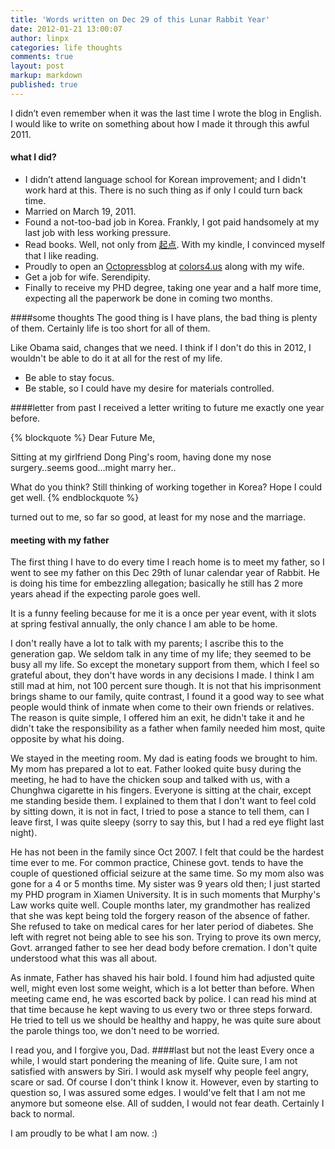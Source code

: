 ```yaml
---
title: 'Words written on Dec 29 of this Lunar Rabbit Year'
date: 2012-01-21 13:00:07
author: linpx
categories: life thoughts
comments: true
layout: post
markup: markdown
published: true
---
```

I didn’t even remember when it was the last time I wrote the blog in
English. I would like to write on something about how I made it through
this awful 2011.
#### what I did?
* I didn’t attend language school for Korean improvement; and I didn't work
hard at this. There is no such thing as if only I could turn back time.
* Married on March 19, 2011.
* Found a not-too-bad job in Korea. Frankly, I got paid handsomely at my
last job with less working pressure.
* Read books. Well, not only from [起点](http://qidian.com). With my kindle,
I convinced myself that I like reading.
* Proudly to open an [Octopress](http://octopress.org)blog at [colors4.us](
http://colors4.us) along with my wife.
* Get a job for wife. Serendipity.
* Finally to receive my PHD degree, taking one year and a half more time,
expecting all the paperwork be done in coming two months.
<!--more-->

####some thoughts
The good thing is I have plans, the bad thing is plenty of them. Certainly
life is too short for all of them.

Like Obama said, changes that we need. I think if I don't do this in 2012,
I wouldn't be able to do it at all for the rest of my life.

* Be able to stay focus.
* Be stable, so I could have my desire for materials controlled.

####letter from past
I received a letter writing to future me exactly one year before.

{% blockquote %}
Dear Future Me,

Sitting at my girlfriend Dong Ping's room, having done my nose
surgery..seems good...might marry her..

What do you think? Still thinking of working together in Korea? Hope I
could get well.
{% endblockquote %}

turned out to me, so far so good, at least for my nose and the marriage.

#### meeting with my father
The first thing I have to do every time I reach home is to meet my father,
so I went to see my father on this Dec 29th of lunar calendar year of
Rabbit. He is doing his time for embezzling allegation; basically he still
has 2 more years ahead if the expecting parole goes well.

It is a funny feeling because for me it is a once per year event, with it
slots at spring festival annually, the only chance I am able to be home.

I don't really have a lot to talk with my parents; I ascribe this to the
generation gap. We seldom talk in any time of my life; they seemed to be
busy all my life. So except the monetary support from them, which I feel so
grateful about, they don't have words in any decisions I made. I think I am
still mad at him, not 100 percent sure though. It is not that his
imprisonment brings shame to our family, quite contrast, I found it a good
way to see what people would think of inmate when come to their own friends
or relatives. The reason is quite simple, I offered him an exit, he didn't
take it and he didn't take the responsibility as a father when family
needed him most, quite opposite by what his doing.

We stayed in the meeting room. My dad is eating foods we brought to him. My
mom has prepared a lot to eat. Father looked quite busy during the meeting,
he had to have the chicken soup and talked with us, with a Chunghwa
cigarette in his fingers. Everyone is sitting at the chair, except me
standing beside them. I explained to them that I don't want to feel cold by
sitting down, it is not in fact, I tried to pose a stance to tell them, can
I leave first, I was quite sleepy (sorry to say this, but I had a red eye
flight last night).

He has not been in the family since Oct 2007. I felt that could be the
hardest time ever to me. For common practice, Chinese govt. tends to have
the couple of questioned official seizure at the same time. So my mom also
was gone for a 4 or 5 months time. My sister was 9 years old then; I just
started my PHD program in Xiamen University. It is in such moments that
Murphy's Law works quite well. Couple months later, my grandmother has
realized that she was kept being told the forgery reason of the absence of
father. She refused to take on medical cares for her later period of
diabetes. She left with regret not being able to see his son. Trying to
prove its own mercy, Govt. arranged father to see her dead body before
cremation. I don't quite understood what this was all about.

As inmate, Father has shaved his hair bold. I found him had adjusted quite
well, might even lost some weight, which is a lot better than before. When
meeting came end, he was escorted back by police. I can read his mind at
that time because he kept waving to us every two or three steps forward. He
tried to tell us we should be healthy and happy, he was quite sure about
the parole things too, we don't need to be worried.

I read you, and I forgive you, Dad.
####last but not the least
Every once a while, I would start pondering the meaning of life. Quite
sure, I am not satisfied with answers by Siri. I would ask myself why
people feel angry, scare or sad. Of course I don't think I know it.
However, even by starting to question so, I was assured some edges. I
would've felt that I am not me anymore but someone else. All of sudden, I
would not fear death. Certainly I back to normal.

I am proudly to be what I am now. :)
